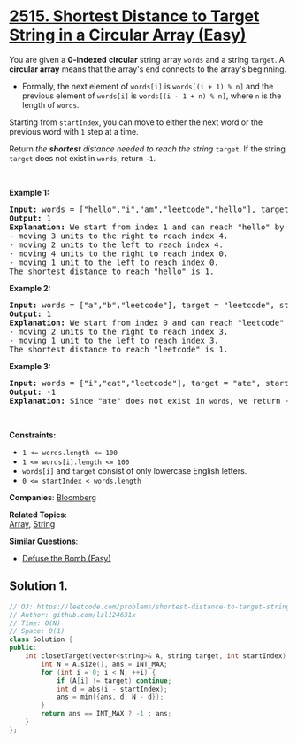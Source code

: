 # [2515. Shortest Distance to Target String in a Circular Array (Easy)](https://leetcode.com/problems/shortest-distance-to-target-string-in-a-circular-array)

<p>You are given a <strong>0-indexed</strong> <strong>circular</strong> string array <code>words</code> and a string <code>target</code>. A <strong>circular array</strong> means that the array's end connects to the array's beginning.</p>
<ul>
	<li>Formally, the next element of <code>words[i]</code> is <code>words[(i + 1) % n]</code> and the previous element of <code>words[i]</code> is <code>words[(i - 1 + n) % n]</code>, where <code>n</code> is the length of <code>words</code>.</li>
</ul>
<p>Starting from <code>startIndex</code>, you can move to either the next word or the previous word with <code>1</code> step at a time.</p>
<p>Return <em>the <strong>shortest</strong> distance needed to reach the string</em> <code>target</code>. If the string <code>target</code> does not exist in <code>words</code>, return <code>-1</code>.</p>
<p>&nbsp;</p>
<p><strong class="example">Example 1:</strong></p>
<pre><strong>Input:</strong> words = ["hello","i","am","leetcode","hello"], target = "hello", startIndex = 1
<strong>Output:</strong> 1
<strong>Explanation:</strong> We start from index 1 and can reach "hello" by
- moving 3 units to the right to reach index 4.
- moving 2 units to the left to reach index 4.
- moving 4 units to the right to reach index 0.
- moving 1 unit to the left to reach index 0.
The shortest distance to reach "hello" is 1.
</pre>
<p><strong class="example">Example 2:</strong></p>
<pre><strong>Input:</strong> words = ["a","b","leetcode"], target = "leetcode", startIndex = 0
<strong>Output:</strong> 1
<strong>Explanation:</strong> We start from index 0 and can reach "leetcode" by
- moving 2 units to the right to reach index 3.
- moving 1 unit to the left to reach index 3.
The shortest distance to reach "leetcode" is 1.</pre>
<p><strong class="example">Example 3:</strong></p>
<pre><strong>Input:</strong> words = ["i","eat","leetcode"], target = "ate", startIndex = 0
<strong>Output:</strong> -1
<strong>Explanation:</strong> Since "ate" does not exist in <code>words</code>, we return -1.
</pre>
<p>&nbsp;</p>
<p><strong>Constraints:</strong></p>
<ul>
	<li><code>1 &lt;= words.length &lt;= 100</code></li>
	<li><code>1 &lt;= words[i].length &lt;= 100</code></li>
	<li><code>words[i]</code> and <code>target</code> consist of only lowercase English letters.</li>
	<li><code>0 &lt;= startIndex &lt; words.length</code></li>
</ul>

**Companies**:
[Bloomberg](https://leetcode.com/company/bloomberg)

**Related Topics**:  
[Array](https://leetcode.com/tag/array/), [String](https://leetcode.com/tag/string/)

**Similar Questions**:
* [Defuse the Bomb (Easy)](https://leetcode.com/problems/defuse-the-bomb/)

## Solution 1.

```cpp
// OJ: https://leetcode.com/problems/shortest-distance-to-target-string-in-a-circular-array
// Author: github.com/lzl124631x
// Time: O(N)
// Space: O(1)
class Solution {
public:
    int closetTarget(vector<string>& A, string target, int startIndex) {
        int N = A.size(), ans = INT_MAX;
        for (int i = 0; i < N; ++i) {
            if (A[i] != target) continue;
            int d = abs(i - startIndex);
            ans = min({ans, d, N - d});
        }
        return ans == INT_MAX ? -1 : ans;
    }
};
```